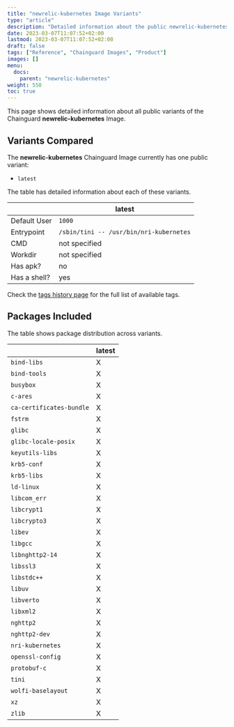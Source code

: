 ```yaml
---
title: "newrelic-kubernetes Image Variants"
type: "article"
description: "Detailed information about the public newrelic-kubernetes Chainguard Image variants"
date: 2023-03-07T11:07:52+02:00
lastmod: 2023-03-07T11:07:52+02:00
draft: false
tags: ["Reference", "Chainguard Images", "Product"]
images: []
menu:
  docs:
    parent: "newrelic-kubernetes"
weight: 550
toc: true
---
```


This page shows detailed information about all public variants of the Chainguard **newrelic-kubernetes** Image.

## Variants Compared
The **newrelic-kubernetes** Chainguard Image currently has one public variant: 

- `latest`

The table has detailed information about each of these variants.

|              | latest                                  |
|--------------|-----------------------------------------|
| Default User | `1000`                                  |
| Entrypoint   | `/sbin/tini -- /usr/bin/nri-kubernetes` |
| CMD          | not specified                           |
| Workdir      | not specified                           |
| Has apk?     | no                                      |
| Has a shell? | yes                                     |

Check the [tags history page](/chainguard/chainguard-images/reference/newrelic-kubernetes/tags_history/) for the full list of available tags.

## Packages Included
The table shows package distribution across variants.

|                          | latest |
|--------------------------|--------|
| `bind-libs`              | X      |
| `bind-tools`             | X      |
| `busybox`                | X      |
| `c-ares`                 | X      |
| `ca-certificates-bundle` | X      |
| `fstrm`                  | X      |
| `glibc`                  | X      |
| `glibc-locale-posix`     | X      |
| `keyutils-libs`          | X      |
| `krb5-conf`              | X      |
| `krb5-libs`              | X      |
| `ld-linux`               | X      |
| `libcom_err`             | X      |
| `libcrypt1`              | X      |
| `libcrypto3`             | X      |
| `libev`                  | X      |
| `libgcc`                 | X      |
| `libnghttp2-14`          | X      |
| `libssl3`                | X      |
| `libstdc++`              | X      |
| `libuv`                  | X      |
| `libverto`               | X      |
| `libxml2`                | X      |
| `nghttp2`                | X      |
| `nghttp2-dev`            | X      |
| `nri-kubernetes`         | X      |
| `openssl-config`         | X      |
| `protobuf-c`             | X      |
| `tini`                   | X      |
| `wolfi-baselayout`       | X      |
| `xz`                     | X      |
| `zlib`                   | X      |
